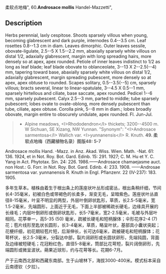 柔软点地梅",
60.**Androsace mollis** Handel-Mazzetti",

## Description
Herbs perennial, laxly cespitose. Shoots sparsely villous when young, becoming glabrescent and dark purple, internodes 0.4--3.5 cm. Leaf rosettes 0.8--1.3 cm in diam. Leaves dimorphic. Outer leaves sessile, obovate-ligulate, 2.5--5 X 1.5--2.2 mm, abaxially sparsely white villous on distal 1/2, adaxially glabrescent, margin with long spreading hairs, more densely so at apex, apex rounded. Petiole of inner leaves indistinct to 1/2 as long as leaf blade; leaf blade obovate to oblanceolate, 3--13 X 2--2.5(--4) mm, tapering toward base, abaxially sparsely white villous on distal 1/2, adaxially glabrescent, margin spreading pubescent, more densely so at apex, apex obtuse to rounded. Scapes solitary, 0.5--3.5(--5) cm, sparsely villous; bracts several, linear to linear-spatulate, 3--4.5 X 0.5--1 mm, sparsely hirtellous and ciliate, base saccate, apex rounded. Pedicel 1--6 mm, sparsely pubescent. Calyx 2.5--3 mm, parted to middle; tube sparsely pubescent; lobes ovate to ovate-oblong, more densely pubescent than tube, ciliate, apex obtuse. Corolla pink, 5--8 mm in diam.; lobes broadly obovate, margin entire to obscurely undulate, apex rounded. Fl. Jun-Jul.

> * Alpine meadows, &lt;I&gt;Rhododendron&lt;/I&gt; thickets; 3200--4500 m. W Sichuan, SE Xizang, NW Yunnan.
  "Synonym": "&lt;I&gt;Androsace sarmentosa&lt;/I&gt; Wallich var. &lt;I&gt;yunnanensis&lt;/I&gt; R. Knuth.
**49. 柔软点地梅（西藏植物名录）图版48: 5-7**

Androsace mollis Hand. -Mazz. in Anz. Akad. Wiss. Wien. Math. -Nat. 61: 136. 1924, et in Not. Roy. Bot. Gard. Edinb. 15: 291. 1927; C. M. Hu et Y. C. Yang in Act. Phytotax. Sin. 24: 226. 1986.——Androsace chamaejasme auct. non Host.: G. Forr. in Not. Roy. Bot. Gard. Edinb. 4: 233. 1908. ——Androsae sarmentosa var. yunnanensis R. Knuth in Engl. Pflanzenr. 22 (IV-237): 183. 1905.

多年生草本。植株由着生于根出条上的莲座状叶丛形成密丛，根出条稍纤细，节间长4-35毫米，初被白色或带褐色的长柔多，渐变无毛，呈暗紫色。莲座状叶丛直径8-15毫米，叶呈不明显的两型，外层叶倒卵状匙形，草质，长2.5-5毫米，宽1.5-2毫米，先端圆形，上面近于无毛，下面上半部被稀疏长硬毛，边缘具开展的长缘毛；内层叶倒卵形或倒卵状匙形，长5-7毫米，宽2-2.5毫米，毛被与外层叶相同。花葶单一，高5-35 (50) 毫米，疏被长硬毛和短柄腺体；伞形花序2-4 (7) 花；苞片线形至匙状长圆形，长3-4毫米，草质，略呈叶状，基部具小囊状突起；花梗纤细，初花期较苞片短，后渐伸长，长可达6毫米，疏被硬毛和短柄腺体；花萼杯状，长2.5-3毫米，分裂达中部，裂片阔卵形或长圆状卵形，先端钝圆，背面及边缘被短硬毛；花冠粉红色，直径5-8毫米，筒部比花萼短，裂片阔倒卵形，先端圆形或微呈波状。蒴果近球形，约与花萼等长。花期6-7月。

产于云南西北部和西藏东南部。生于山坡林下，海拔3000-400米。模式标本采自云南德钦（夕拉）。

